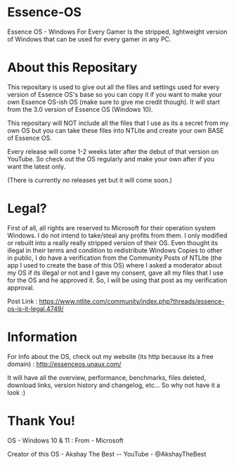 # Essence-OS

Essence OS - Windows For Every Gamer 
Is the stripped, lightweight version of Windows that can be used for every gamer in any PC.

# About this Repositary

This repositary is used to give out all the files and settings used for every version of Essence OS's base so you can copy it if you want to make your own Essence OS-ish OS (make sure to give me credit though). It will start from the 3.0 version of Essence OS (Windows 10). 

This repositary will NOT include all the files that I use as its a secret from my own OS but you can take these files into NTLite and create your own BASE of Essence OS.

Every release will come 1-2 weeks later after the debut of that version on YouTube. So check out the OS regularly and make your own after if you want the latest only.

(There is currently no releases yet but it will come soon.)

# Legal?

First of all, all rights are reserved to Microsoft for their operation system Windows. I do not intend to take/steal any profits from them. I only modified or rebuilt into a really really stripped version of their OS. Even thought its illegal in their terms and condition to redistribute Windows Copies to other in public, I do have a verification from the Community Posts of NTLite (the app I used to create the base of this OS) where I asked a moderator about my OS if its illegal or not and I gave my consent, gave all my files that I use for the OS and he approved it. So, I will be using that post as my verification approval.

Post Link : https://www.ntlite.com/community/index.php?threads/essence-os-is-it-legal.4749/

# Information

For Info about the OS, check out my website (its http because its a free domain) : http://essenceos.unaux.com/

It will have all the overview, performance, benchmarks, files deleted, download links, version history and changelog, etc...
So why not have it a look :)


# Thank You!

OS - Windows 10 & 11 : From - Microsoft

Creator of this OS - Akshay The Best
-- YouTube - @AkshayTheBest
